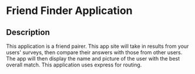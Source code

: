 # Friend Finder Application

## Description

This application is a friend pairer. This app site will take in results from your users' surveys, then compare their answers with those from other users. The app will then display the name and picture of the user with the best overall match. This application uses express for routing.

